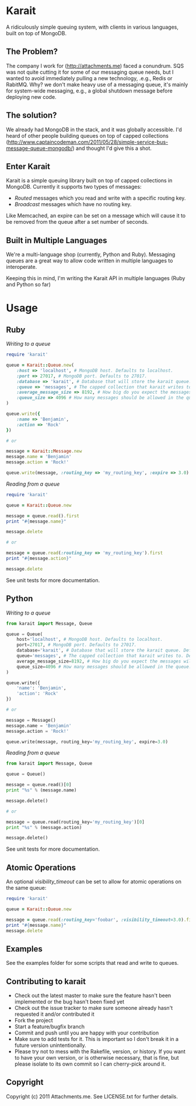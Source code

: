 Karait
======

A ridiculously simple queuing system, with clients in various languages, built on top of MongoDB.

The Problem?
------------
The company I work for (http://attachments.me) faced a conundrum. SQS was not quite cutting it for some of our messaging queue needs, but I wanted to avoid immediately pulling a new technology, .e.g., Redis or RabitMQ. Why? we don't make heavy use of a messaging queue, it's mainly for system-wide messaging, e.g., a global shutdown message before deploying new code.

The solution? 
-------------

We already had MongoDB in the stack, and it was globally accessible. I'd heard of other people building queues on top of capped collections (http://www.captaincodeman.com/2011/05/28/simple-service-bus-message-queue-mongodb/) and thought I'd give this a shot.

Enter Karait
------------

Karait is a simple queuing library built on top of capped collections in MongoDB. Currently it supports two types of messages:

* _Routed_ messages which you read and write with a specific routing key.
* _Broadcast_ messages which have no routing key.

Like Memcached, an expire can be set on a message which will cause it to be removed from the queue after a set number of seconds.

Built in Multiple Languages
---------------------------

We're a multi-language shop (currently, Python and Ruby). Messaging queues are a great way to allow code written in multiple languages to interoperate.

Keeping this in mind, I'm writing the Karait API in multiple languages (Ruby and Python so far)

Usage
=====

Ruby
----

_Writing to a queue_

```ruby
require 'karait'

queue = Karait::Queue.new(
    :host => 'localhost', # MongoDB host. Defaults to localhost.
    :port => 27017, # MongoDB port. Defaults to 27017.
    :database => 'karait', # Database that will store the karait queue. Defaults to karait.
    :queue => 'messages', # The capped collection that karait writes to. Defaults to messages.
    :average_message_size => 8192, # How big do you expect the messages will be in bytes? Defaults to 8192.
    :queue_size => 4096 # How many messages should be allowed in the queue. Defaults to 4096.
)

queue.write({
	:name => 'Benjamin',
	:action => 'Rock'
})

# or

message = Karait::Message.new
message.name = 'Benjamin'
message.action = 'Rock!'

queue.write(message, :routing_key => 'my_routing_key', :expire => 3.0)
```

_Reading from a queue_

```ruby
require 'karait'

queue = Karait::Queue.new

message = queue.read().first
print "#{message.name}"

message.delete

# or

message = queue.read(:routing_key => 'my_routing_key').first
print "#{message.action}"

message.delete
```

See unit tests for more documentation.

Python
------

_Writing to a queue_

```python
from karait import Message, Queue

queue = Queue(
    host='localhost', # MongoDB host. Defaults to localhost.
    port=27017, # MongoDB port. Defaults to 27017.
    database='karait', # Database that will store the karait queue. Defaults to karait.
    queue='messages', # The capped collection that karait writes to. Defaults to messages.
    average_message_size=8192, # How big do you expect the messages will be in bytes? Defaults to 8192.
    queue_size=4096 # How many messages should be allowed in the queue. Defaults to 4096.
)

queue.write({
	'name': 'Benjamin',
	'action': 'Rock'
})

# or

message = Message()
message.name = 'Benjamin'
message.action = 'Rock!'

queue.write(message, routing_key='my_routing_key', expire=3.0)
```

_Reading from a queue_

```python
from karait import Message, Queue

queue = Queue()

message = queue.read()[0]
print "%s" % (message.name)

message.delete()

# or

message = queue.read(routing_key='my_routing_key')[0]
print "%s" % (message.action)

message.delete()
```

See unit tests for more documentation.

Atomic Operations
-----------------
An optional *visibility_timeout* can be set to allow for atomic operations on the same queue:

```ruby
require 'karait'

queue = Karait::Queue.new

message = queue.read(:routing_key='foobar', :visibility_timeout=3.0).first
print "#{message.name}"
message.delete
```

Examples
--------

See the examples folder for some scripts that read and write to queues.

Contributing to karait
----------------------
 
* Check out the latest master to make sure the feature hasn't been implemented or the bug hasn't been fixed yet
* Check out the issue tracker to make sure someone already hasn't requested it and/or contributed it
* Fork the project
* Start a feature/bugfix branch
* Commit and push until you are happy with your contribution
* Make sure to add tests for it. This is important so I don't break it in a future version unintentionally.
* Please try not to mess with the Rakefile, version, or history. If you want to have your own version, or is otherwise necessary, that is fine, but please isolate to its own commit so I can cherry-pick around it.

Copyright
---------

Copyright (c) 2011 Attachments.me. See LICENSE.txt for
further details.
